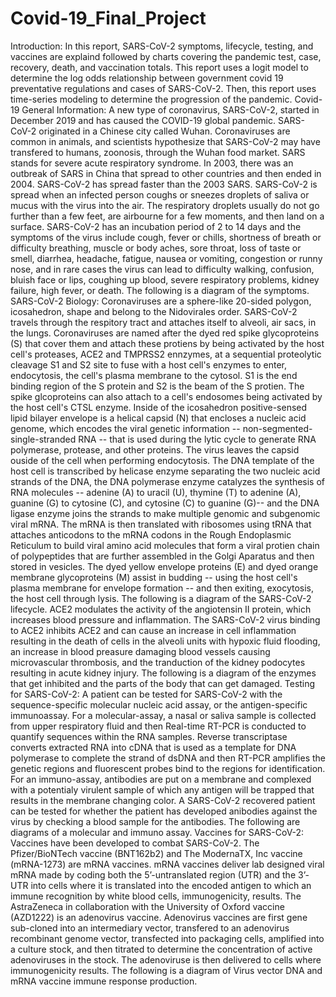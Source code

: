 # Covid-19_Final_Project
Introduction:
In this report, SARS-CoV-2 symptoms, lifecycle, testing, and vaccines are explaind followed by charts covering the pandemic test, case, recovery, death, and vaccination totals. This report uses a logit model to determine the log odds relationship between government covid 19 preventative regulations and cases of SARS-CoV-2. Then, this report uses time-series modeling to determine the progression of the pandemic.
Covid-19 General Information:
A new type of coronavirus, SARS-CoV-2, started in December 2019 and has caused the COVID-19 global pandemic. SARS-CoV-2 originated in a Chinese city called Wuhan. Coronaviruses are common in animals, and scientists hypothesize that SARS-CoV-2 may have transfered to humans, zoonosis, through the Wuhan food market. SARS stands for severe acute respiratory syndrome. In 2003, there was an outbreak of SARS in China that spread to other countries and then ended in 2004. SARS-CoV-2 has spread faster than the 2003 SARS. SARS-CoV-2 is spread when an infected person coughs or sneezes droplets of saliva or mucus with the virus into the air. The respiratory droplets usually do not go further than a few feet, are airbourne for a few moments, and then land on a surface. SARS-CoV-2 has an incubation period of 2 to 14 days and the symptoms of the virus include cough, fever or chills, shortness of breath or difficulty breathing, muscle or body aches, sore throat, loss of taste or smell, diarrhea, headache, fatigue, nausea or vomiting, congestion or runny nose, and in rare cases the virus can lead to difficulty walking, confusion, bluish face or lips, coughing up blood, severe respiratory problems, kidney failure, high fever, or death. The following is a diagram of the symptoms.
SARS-CoV-2 Biology:
Coronaviruses are a sphere-like 20-sided polygon, icosahedron, shape and belong to the Nidovirales order. SARS-CoV-2 travels through the respitory tract and attaches itself to alveoli, air sacs, in the lungs. Coronaviruses are named after the dyed red spike glycoproteins (S) that cover them and attach these protiens by being activated by the host cell's proteases, ACE2 and TMPRSS2 ennzymes, at a sequential proteolytic cleavage S1 and S2 site to fuse with a host cell's enzymes to enter, endocytosis, the cell's plasma membrane to the cytosol. S1 is the end binding region of the S protein and S2 is the beam of the S protien. The spike glcoproteins can also attach to a cell's endosomes being activated by the host cell's CTSL enzyme. Inside of the icosahedron positive-sensed lipid bilayer envelope is a helical capsid (N) that encloses a nucleic acid genome, which encodes the viral genetic information -- non-segmented-single-stranded RNA -- that is used during the lytic cycle to generate RNA polymerase, protease, and other proteins. The virus leaves the capsid ouside of the cell when performing endocytosis. The DNA template of the host cell is transcribed by helicase enzyme separating the two nucleic acid strands of the DNA, the DNA polymerase enzyme catalyzes the synthesis of RNA molecules -- adenine (A) to uracil (U), thymine (T) to adenine (A), guanine (G) to cytosine (C), and cytosine (C) to guanine (G)-- and the DNA ligase enzyme joins the strands to make multiple genomic and subgenomic viral mRNA. The mRNA is then translated with ribosomes using tRNA that attaches anticodons to the mRNA codons in the Rough Endoplasmic Reticulum to build viral amino acid molecules that form a viral protien chain of polypeptides that are further assembled in the Golgi Aparatus and then stored in vesicles. The dyed yellow envelope proteins (E) and dyed orange membrane glycoproteins (M) assist in budding -- using the host cell's plasma membrane for envelope formation -- and then exiting, exocytosis, the host cell through lysis. The following is a diagram of the SARS-CoV-2 lifecycle.
ACE2 modulates the activity of the angiotensin II protein, which increases blood pressure and inflammation. The SARS-CoV-2 virus binding to ACE2 inhibits ACE2 and can cause an increase in cell inflammation resulting in the death of cells in the alveoli units with hypoxic fluid flooding, an increase in blood preasure damaging blood vessels causing microvascular thrombosis, and the tranduction of the kidney podocytes resulting in acute kidney injury. The following is a diagram of the enzymes that get inhibited and the parts of the body that can get damaged.
Testing for SARS-CoV-2:
A patient can be tested for SARS-CoV-2 with the sequence-specific molecular nucleic acid assay, or the antigen-specific immunoassay. For a molecular-assay, a nasal or saliva sample is collected from upper respiratory fluid and then Real-time RT-PCR is conducted to quantify sequences within the RNA samples. Reverse transcriptase converts extracted RNA into cDNA that is used as a template for DNA polymerase to complete the strand of dsDNA and then RT-PCR amplifies the genetic regions and fluorescent probes bind to the regions for identification. For an immuno-assay, antibodies are put on a membrane and complexed with a potentialy virulent sample of which any antigen will be trapped that results in the membrane changing color. A SARS-CoV-2 recovered patient can be tested for whether the patient has developed anibodies against the virus by checking a blood sample for the antibodies. The following are diagrams of a molecular and immuno assay.
Vaccines for SARS-CoV-2:
Vaccines have been developed to combat SARS-CoV-2. The Pfizer/BioNTech vaccine (BNT162b2) and The ModernaTX, Inc vaccine (mRNA-1273) are mRNA vaccines. mRNA vaccines deliver lab designed viral mRNA made by coding both the 5’-untranslated region (UTR) and the 3’-UTR into cells where it is translated into the encoded antigen to which an immune recognition by white blood cells, immunogenicity, results. The AstraZeneca in collaboration with the University of Oxford vaccine (AZD1222) is an adenovirus vaccine. Adenovirus vaccines are first gene sub-cloned into an intermediary vector, transfered to an adenovirus recombinant genome vector, transfected into packaging cells, amplified into a culture stock, and then titrated to determine the concentration of active adenoviruses in the stock. The adenoviruse is then delivered to cells where immunogenicity results. The following is a diagram of Virus vector DNA and mRNA vaccine immune response production.
